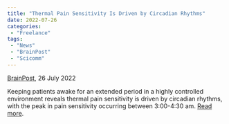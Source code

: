 ```yaml
---
title: "Thermal Pain Sensitivity Is Driven by Circadian Rhythms"
date: 2022-07-26
categories:
 - "Freelance"
tags:
 - "News"
 - "BrainPost" 
 - "Scicomm"
---
```


<!--more-->

[BrainPost](https://www.brainpost.co/), 26 July 2022

Keeping patients awake for an extended period in a highly controlled environment reveals thermal pain sensitivity is driven by circadian rhythms, with the peak in pain sensitivity occurring between 3:00-4:30 am. [Read more](https://www.brainpost.co/weekly-brainpost/2022/7/26/thermal-pain-sensitivity-is-driven-by-circadian-rhythms). 